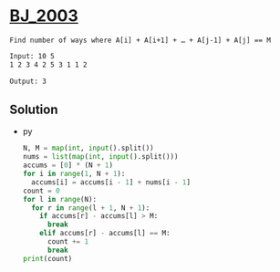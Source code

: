 # [BJ_2003](https://acmicpc.net/problem/2003)

```en
Find number of ways where A[i] + A[i+1] + … + A[j-1] + A[j] == M
```

```txt
Input: 10 5
1 2 3 4 2 5 3 1 1 2

Output: 3
```

## Solution

* py

  ```py
  N, M = map(int, input().split())
  nums = list(map(int, input().split()))
  accums = [0] * (N + 1)
  for i in range(1, N + 1):
    accums[i] = accums[i - 1] + nums[i - 1]
  count = 0
  for l in range(N):
    for r in range(l + 1, N + 1):
      if accums[r] - accums[l] > M:
        break
      elif accums[r] - accums[l] == M:
        count += 1
        break
  print(count)
  ```
